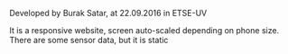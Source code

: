 Developed by Burak Satar,
at 22.09.2016 in ETSE-UV

It is a responsive website, screen auto-scaled depending on phone size. 
There are some sensor data, but it is static
